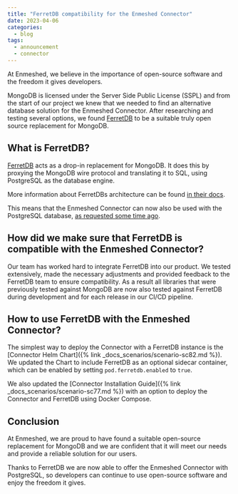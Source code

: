 ```yaml
---
title: "FerretDB compatibility for the Enmeshed Connector"
date: 2023-04-06
categories:
  - blog
tags:
  - announcement
  - connector
---
```


At Enmeshed, we believe in the importance of open-source software and the freedom it gives developers.

MongoDB is licensed under the Server Side Public License (SSPL) and from the start of our project we knew that we needed to find an alternative database solution for the Enmeshed Connector. After researching and testing several options, we found [FerretDB](https://www.ferretdb.io/) to be a suitable truly open source replacement for MongoDB.

## What is FerretDB?

[FerretDB](https://www.ferretdb.io/) acts as a drop-in replacement for MongoDB. It does this by proxying the MongoDB wire protocol and translating it to SQL, using PostgreSQL as the database engine.

More information about FerretDBs architecture can be found [in their docs](https://docs.ferretdb.io/understanding-ferretdb/).

This means that the Enmeshed Connector can now also be used with the PostgreSQL database, [as requested some time ago](https://github.com/nmshd/feedback/issues/13).

## How did we make sure that FerretDB is compatible with the Enmeshed Connector?

Our team has worked hard to integrate FerretDB into our product. We tested extensively, made the necessary adjustments and provided feedback to the FerretDB team to ensure compatibility. As a result all libraries that were previously tested against MongoDB are now also tested against FerretDB during development and for each release in our CI/CD pipeline.

## How to use FerretDB with the Enmeshed Connector?

The simplest way to deploy the Connector with a FerretDB instance is the [Connector Helm Chart]({% link _docs_scenarios/scenario-sc82.md %}). We updated the Chart to include FerretDB as an optional sidecar container, which can be enabled by setting `pod.ferretdb.enabled` to `true`.

We also updated the [Connector Installation Guide]({% link _docs_scenarios/scenario-sc77.md %}) with an option to deploy the Connector and FerretDB using Docker Compose.

## Conclusion

At Enmeshed, we are proud to have found a suitable open-source replacement for MongoDB and we are confident that it will meet our needs and provide a reliable solution for our users.

Thanks to FerretDB we are now able to offer the Enmeshed Connector with PostgreSQL, so developers can continue to use open-source software and enjoy the freedom it gives.
